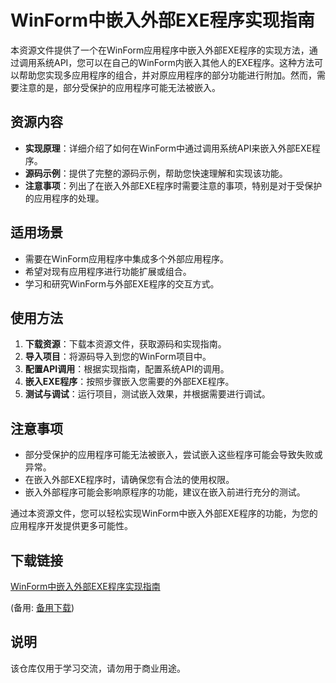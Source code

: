 # WinForm中嵌入外部EXE程序实现指南

本资源文件提供了一个在WinForm应用程序中嵌入外部EXE程序的实现方法，通过调用系统API，您可以在自己的WinForm内嵌入其他人的EXE程序。这种方法可以帮助您实现多应用程序的组合，并对原应用程序的部分功能进行附加。然而，需要注意的是，部分受保护的应用程序可能无法被嵌入。

## 资源内容

- **实现原理**：详细介绍了如何在WinForm中通过调用系统API来嵌入外部EXE程序。
- **源码示例**：提供了完整的源码示例，帮助您快速理解和实现该功能。
- **注意事项**：列出了在嵌入外部EXE程序时需要注意的事项，特别是对于受保护的应用程序的处理。

## 适用场景

- 需要在WinForm应用程序中集成多个外部应用程序。
- 希望对现有应用程序进行功能扩展或组合。
- 学习和研究WinForm与外部EXE程序的交互方式。

## 使用方法

1. **下载资源**：下载本资源文件，获取源码和实现指南。
2. **导入项目**：将源码导入到您的WinForm项目中。
3. **配置API调用**：根据实现指南，配置系统API的调用。
4. **嵌入EXE程序**：按照步骤嵌入您需要的外部EXE程序。
5. **测试与调试**：运行项目，测试嵌入效果，并根据需要进行调试。

## 注意事项

- 部分受保护的应用程序可能无法被嵌入，尝试嵌入这些程序可能会导致失败或异常。
- 在嵌入外部EXE程序时，请确保您有合法的使用权限。
- 嵌入外部程序可能会影响原程序的功能，建议在嵌入前进行充分的测试。

通过本资源文件，您可以轻松实现WinForm中嵌入外部EXE程序的功能，为您的应用程序开发提供更多可能性。

## 下载链接
[WinForm中嵌入外部EXE程序实现指南](https://pan.quark.cn/s/fcb1531d6964) 

(备用: [备用下载](https://pan.baidu.com/s/1vCGEL29tP1ylRH031BZx_g?pwd=1234))

## 说明

该仓库仅用于学习交流，请勿用于商业用途。

